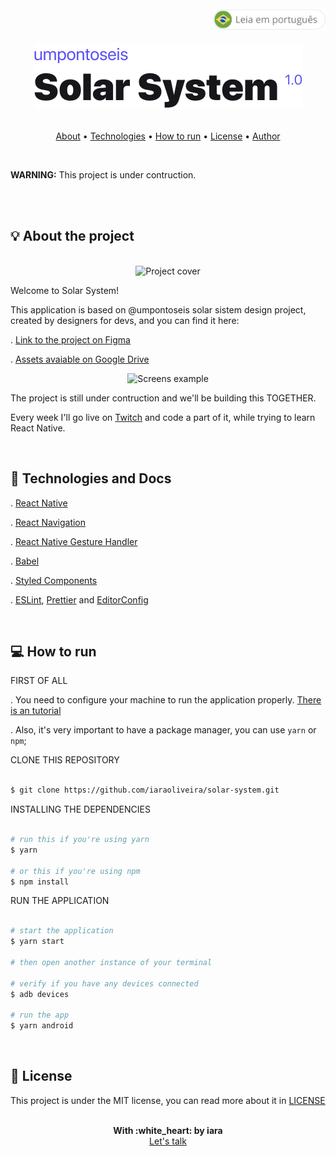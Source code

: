 <div align="right" >
   <a href="./README.pt.md">
    <img src="./.github/lg-button-pt.png" alt="pt-br" width="180px" ></img>
  </a>
</div>
<br/>

<div align="center">
  <img src="./.github/logo.png" alt="Solar System" />
</div>


<br/>
<p align="center">
 <a href="#about">About</a>  •
 <a href="#technologies">Technologies</a>  •
 <a href="#how-to-run">How to run</a>  •
 <a href="#license">License</a>  •
 <a href="#author">Author</a>
</p>


<br/>
  <p>
    <strong>WARNING:</strong> This project is under contruction.
  </p>
<br/>


<br/>
<a name="about"/>

## :bulb: About the project

<br/>

<div align="center">
  <img src="./.github/cover.png" alt="Project cover" width="750" >
</div>

Welcome to Solar System!

This application is based on @umpontoseis solar sistem design project, created by designers for devs, and you can find it here:

  . [Link to the project on Figma](https://www.figma.com/community/file/871911270417939544/Solar-System---Jonas-Milan) <br/>

  . [Assets avaiable on Google Drive](https://drive.google.com/drive/folders/1thjrYH4W0yjgkG4fM2PL0bCdTw6QhUl_?usp=sharing) <br/>


<div align="center">
  <img src="./.github/home.png" alt="Screens example" width="750" >
</div>


The project is still under contruction and we'll be building this TOGETHER.

Every week I'll go live on [Twitch](https://www.twitch.tv/whoisiara) and code a part of it, while trying to learn React Native.


<br/>
<a name="technologies"/>

## :rocket: Technologies and Docs

  . [React Native](https://reactnative.dev/) <br/>

  . [React Navigation](https://reactnavigation.org/) <br/>

  . [React Native Gesture Handler](https://docs.swmansion.com/react-native-gesture-handler/index.html) <br/>

  . [Babel](https://babeljs.io/) <br/>

  . [Styled Components](https://nodejs.org/en/) <br/>

  . [ESLint](https://eslint.org/), [Prettier](https://prettier.io/) and [EditorConfig](https://editorconfig.org/)<br/>



<br/>
<a name="how-to-run"/>

## :computer: How to run


FIRST OF ALL

. You need to configure your machine to run the application properly. [There is an tutorial](https://react-native.rocketseat.dev/) <br/>

. Also, it's very important to have a package manager, you can use `yarn` or `npm`;


CLONE THIS REPOSITORY

```sh

$ git clone https://github.com/iaraoliveira/solar-system.git

```

INSTALLING THE DEPENDENCIES

```sh

# run this if you're using yarn
$ yarn

# or this if you're using npm
$ npm install

```

RUN THE APPLICATION

```sh

# start the application
$ yarn start

# then open another instance of your terminal

# verify if you have any devices connected
$ adb devices

# run the app
$ yarn android

```



<br/>
<a name="license"/>

## :notebook_with_decorative_cover: License

This project is under the MIT license, you can read more about it in [LICENSE](./LICENSE.md)


<br/>
<a name="author"/>

<div align='center'>
  <strong>With :white_heart: by iara</strong>
  <br/>
  <a href="https://www.linkedin.com/in/iara/">Let's talk</a>
</div>
